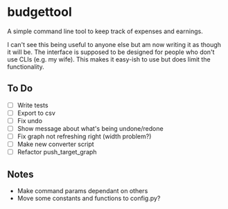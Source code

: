 # budgettool

A simple command line tool to keep track of expenses and earnings.

I can't see this being useful to anyone else but am now writing it as though it will be. The interface is supposed to be designed for people who don't use CLIs (e.g. my wife). This makes it easy-ish to use but does limit the functionality. 

## To Do

- [ ] Write tests
- [ ] Export to csv
- [ ] Fix undo
- [ ] Show message about what's being undone/redone
- [ ] Fix graph not refreshing right (width problem?)
- [ ] Make new converter script
- [ ] Refactor push_target_graph

## Notes

- Make command params dependant on others
- Move some constants and functions to config.py?